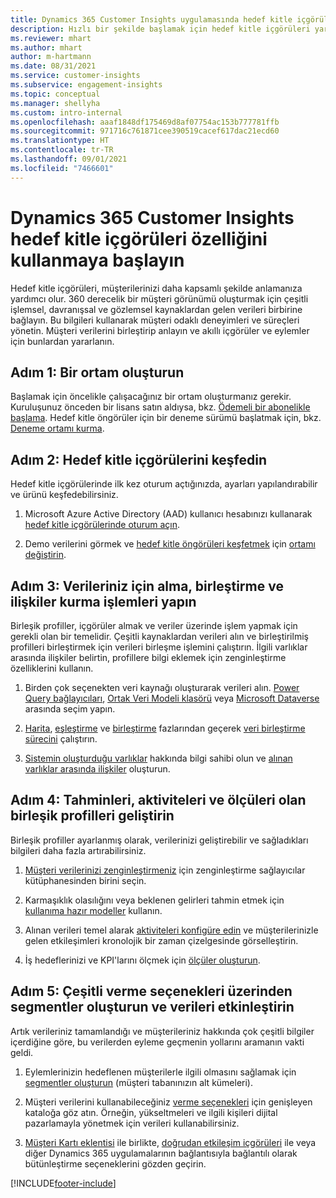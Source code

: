 ```yaml
---
title: Dynamics 365 Customer Insights uygulamasında hedef kitle içgörüleri özelliğini kullanmaya başlayın
description: Hızlı bir şekilde başlamak için hedef kitle içgörüleri yardım kaynaklarına genel bakış.
ms.reviewer: mhart
ms.author: mhart
author: m-hartmann
ms.date: 08/31/2021
ms.service: customer-insights
ms.subservice: engagement-insights
ms.topic: conceptual
ms.manager: shellyha
ms.custom: intro-internal
ms.openlocfilehash: aaaf1848df175469d8af07754ac153b777781ffb
ms.sourcegitcommit: 971716c761871cee390519cacef617dac21ecd60
ms.translationtype: HT
ms.contentlocale: tr-TR
ms.lasthandoff: 09/01/2021
ms.locfileid: "7466601"
---
```

# <a name="get-started-with-dynamics-365-customer-insights-audience-insights-capability"></a>Dynamics 365 Customer Insights hedef kitle içgörüleri özelliğini kullanmaya başlayın

Hedef kitle içgörüleri, müşterilerinizi daha kapsamlı şekilde anlamanıza yardımcı olur. 360 derecelik bir müşteri görünümü oluşturmak için çeşitli işlemsel, davranışsal ve gözlemsel kaynaklardan gelen verileri birbirine bağlayın. Bu bilgileri kullanarak müşteri odaklı deneyimleri ve süreçleri yönetin. Müşteri verilerini birleştirip anlayın ve akıllı içgörüler ve eylemler için bunlardan yararlanın.

## <a name="step-1-create-an-environment"></a>Adım 1: Bir ortam oluşturun

Başlamak için öncelikle çalışacağınız bir ortam oluşturmanız gerekir. Kuruluşunuz önceden bir lisans satın aldıysa, bkz. [Ödemeli bir abonelikle başlama](get-started-paid.md). Hedef kitle öngörüler için bir deneme sürümü başlatmak için, bkz. [Deneme ortamı kurma](get-started-trial.md). 

## <a name="step-2-explore-audience-insights"></a>Adım 2: Hedef kitle içgörülerini keşfedin

Hedef kitle içgörülerinde ilk kez oturum açtığınızda, ayarları yapılandırabilir ve ürünü keşfedebilirsiniz.

1. Microsoft Azure Active Directory (AAD) kullanıcı hesabınızı kullanarak [hedef kitle içgörülerinde oturum açın](https://home.ci.ai.dynamics.com).

1. Demo verilerini görmek ve [hedef kitle öngörüleri keşfetmek](home.md) için [ortamı değiştirin](manage-environments.md#switch-environments).

##  <a name="step-3-ingest-unify-and-set-up-relationships-for-your-data"></a>Adım 3: Verileriniz için alma, birleştirme ve ilişkiler kurma işlemleri yapın

Birleşik profiller, içgörüler almak ve veriler üzerinde işlem yapmak için gerekli olan bir temelidir. Çeşitli kaynaklardan verileri alın ve birleştirilmiş profilleri birleştirmek için verileri birleşme işlemini çalıştırın. İlgili varlıklar arasında ilişkiler belirtin, profillere bilgi eklemek için zenginleştirme özelliklerini kullanın. 

1. Birden çok seçenekten veri kaynağı oluşturarak verileri alın. [Power Query bağlayıcıları](connect-power-query.md), [Ortak Veri Modeli klasörü](connect-common-data-model.md) veya [Microsoft Dataverse](connect-common-data-service-lake.md) arasında seçim yapın. 

1. [Harita](map-entities.md), [eşleştirme](match-entities.md) ve [birleştirme](merge-entities.md) fazlarından geçerek [veri birleştirme sürecini](data-unification.md) çalıştırın.

1. [Sistemin oluşturduğu varlıklar](entities.md) hakkında bilgi sahibi olun ve [alınan varlıklar arasında ilişkiler](relationships.md) oluşturun.
    
## <a name="step-4-enhance-unified-profiles-with-predictions-activities-and-measures"></a>Adım 4: Tahminleri, aktiviteleri ve ölçüleri olan birleşik profilleri geliştirin

Birleşik profiller ayarlanmış olarak, verilerinizi geliştirebilir ve sağladıkları bilgileri daha fazla artırabilirsiniz.

1. [Müşteri verilerinizi zenginleştirmeniz](enrichment-hub.md) için zenginleştirme sağlayıcılar kütüphanesinden birini seçin.

1. Karmaşıklık olasılığını veya beklenen gelirleri tahmin etmek için [kullanıma hazır modeller](predictions-overview.md) kullanın.

1. Alınan verileri temel alarak [aktiviteleri konfigüre edin](activities.md) ve müşterilerinizle gelen etkileşimleri kronolojik bir zaman çizelgesinde görselleştirin. 

1. İş hedeflerinizi ve KPI'larını ölçmek için [ölçüler oluşturun](measures.md).
 
## <a name="step-5-create-segments-and-activate-data-through-various-export-options"></a>Adım 5: Çeşitli verme seçenekleri üzerinden segmentler oluşturun ve verileri etkinleştirin

Artık verileriniz tamamlandığı ve müşterileriniz hakkında çok çeşitli bilgiler içerdiğine göre, bu verilerden eyleme geçmenin yollarını aramanın vakti geldi. 

1. Eylemlerinizin hedeflenen müşterilerle ilgili olmasını sağlamak için [segmentler oluşturun](segments.md) (müşteri tabanınızın alt kümeleri).

1. Müşteri verilerini kullanabileceğiniz [verme seçenekleri](export-destinations.md) için genişleyen kataloğa göz atın. Örneğin, yükseltmeleri ve ilgili kişileri dijital pazarlamayla yönetmek için verileri kullanabilirsiniz.

1. [Müşteri Kartı eklentisi](customer-card-add-in.md) ile birlikte, [doğrudan etkileşim içgörüleri](../engagement-insights/integrate-audience-insights-engagement-insights.md) ile veya diğer Dynamics 365 uygulamalarının bağlantısıyla bağlantılı olarak bütünleştirme seçeneklerini gözden geçirin.  


[!INCLUDE[footer-include](../includes/footer-banner.md)]
